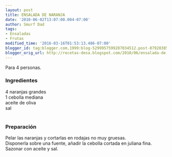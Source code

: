 ```yaml
---
layout: post
title: ENSALADA DE NARANJA
date: '2010-06-02T13:07:00.004-07:00'
author: Smurf Dad
tags:
- Ensaladas
- Frutas
modified_time: '2016-03-16T01:53:13.486-07:00'
blogger_id: tag:blogger.com,1999:blog-5299957599287034512.post-8792838571851187592
blogger_orig_url: http://recetas-desa.blogspot.com/2010/06/ensalada-de-naranja.html
---
```


Para 4 personas.<br /><h3>Ingredientes</h3>4 naranjas grandes<br />1 cebolla mediana<br />aceite de oliva<br />sal<br /><br /><h3>Preparación</h3>Pelar las naranjas  y cortarlas en rodajas no muy gruesas.<br />Disponerla sobre una fuente, añadir la cebolla cortada en juliana fina.<br />Sazonar con aceite y sal.